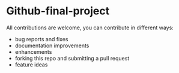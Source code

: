 # Github-final-project


All contributions are welcome, you can contribute in different ways:
- bug reports and fixes
- documentation improvements
- enhancements
- forking this repo and submitting a pull request
- feature ideas

  
